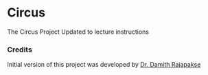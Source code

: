 # Circus
The Circus Project
Updated to lecture instructions

### Credits

Initial version of this project was developed by [Dr. Damith Rajapakse](https://github.com/damithc)